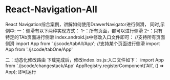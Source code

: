# React-Navigation-All
React Navigation综合案例，讲解如何使用DrawerNavigator进行侧滑，
同时,示例中:
一：侧滑有以下两种实现方式：
1-：所有页面，都可以进行侧滑
2-：只有特定的TAb页面进行侧滑
index.android.js中修改入口文件即可：
//支持所有页面侧滑
import App from './jscode/tabAll/App';
//支持某个页面进行侧滑
import App from './jscode/tabOne/App'

二：动态化修改路由
下载完成后，修改index.ios.js:入口文件如下：
import App from './jscode/changestack/App'
AppRegistry.registerComponent('All', () => App);
即可运行



